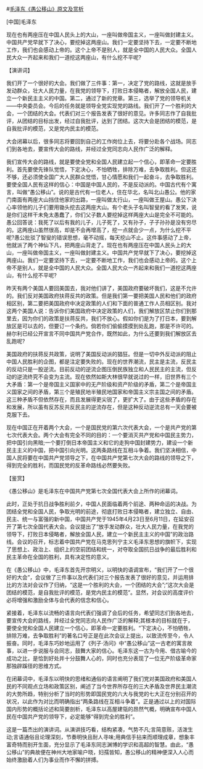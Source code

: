 #[毛泽东《愚公移山》原文及赏析](https://www.vrrw.net/wx/14691.html)

[中国]毛泽东

现在也有两座压在中国人民头上的大山，一座叫做帝国主义，一座叫做封建主义。中国共产党早就下了决心，要挖掉这两座山。我们一定要坚持下去，一定要不断地工作，我们也会感动上帝的。这个上帝不是别人，就是全中国的人民大众。全国人民大众一齐起来和我们一道挖这两座山，有什么挖不平呢?

【演讲词】

我们开了一个很好的大会。我们做了三件事：第一，决定了党的路线，这就是放手发动群众，壮大人民力量，在我党的领导下，打败日本侵略者，解放全国人民，建立一个新民主主义的中国。第二，通过了新的党章。第三，选举了党的领导机关——中央委员会。今后的任务就是领导全党实现党的路线。我们开了一个胜利的大会，一个团结的大会。代表们对三个报告发表了很好的意见。许多同志作了自我批评，从团结的目标出发，经过自我批评，达到了团结。这次大会是团结的模范，是自我批评的模范，又是党内民主的模范。

大会闭幕以后，很多同志将要回到自己的工作岗位上去，将要分赴各个战场。同志们到各地去，要宣传大会的路线，并经过全党同志向人民作广泛的解释。

我们宣传大会的路线，就是要使全党和全国人民建立起一个信心，即革命一定要胜利。首先要使先锋队觉悟，下定决心，不怕牺牲，排除万难，去争取胜利。但这还不够，还必须使全国广大人民群众觉悟，甘心情愿和我们一起奋斗，去争取胜利。要使全国人民有这样的信心：中国是中国人民的，不是反动派的。中国古代有个寓言，叫做“愚公移山”。说的是古代有一位老人，住在华北，名叫北山愚公。他的家门南面有两座大山挡住他家的出路，一座叫做太行山，一座叫做王屋山。愚公下决心率领他的儿子们要用锄头挖去这两座大山。有个老头子名叫智叟的看了发笑，说是你们这样干未免太愚蠢了，你们父子数人要挖掉这样两座大山是完全不可能的。愚公回答说：我死了以后有我的儿子，儿子死了，又有孙子，子子孙孙是没有穷尽的。这两座山虽然很高，却是不会再增高了，挖一点就会少一点，为什么挖不平呢?愚公批驳了智叟的错误思想，毫不动摇，每天挖山不止。这件事感动了上帝，他就派了两个神仙下凡，把两座山背走了。现在也有两座压在中国人民头上的大山，一座叫做帝国主义，一座叫做封建主义。中国共产党早就下了决心，要挖掉这两座山。我们一定要坚持下去，一定要不断地工作，我们也会感动上帝的。这个上帝不是别人，就是全中国的人民大众。全国人民大众一齐起来和我们一道挖这两座山，有什么挖不平呢?

昨天有两个美国人要回美国去，我对他们讲了，美国政府要破坏我们，这是不允许的。我们反对美国政府扶蒋反共的政策。但是我们第一要把美国人民和他们的政府相区别，第二要把美国政府中决定政策的人们和下面的普通工作人员相区别。我对这两个美国人说：告诉你们美国政府中决定政策的人们，我们解放区禁止你们到那里去，因为你们的政策是扶蒋反共，我们不放心。假如你们是为了打日本，要到解放区是可以去的，但要订一个条约。倘若你们偷偷摸摸到处乱跑，那是不许可的。赫尔利已经公开宣言不同中国共产党合作，既然如此，为什么还要到我们解放区去乱跑呢?

美国政府的扶蒋反共政策，说明了美国反动派的猖狂。但是一切中外反动派的阻止中国人民胜利的企图，都是注定要失败的。现在的世界潮流，民主是主流，反民主的反动只是一股逆流。目前反动的逆流企图压倒民族独立和人民民主的主流，但反动的逆流终究不会变为主流。现在依然如斯大林很早就说过的一样，旧世界有三个大矛盾：第一个是帝国主义国家中的无产阶级和资产阶级的矛盾，第二个是帝国主义国家之间的矛盾，第三个是殖民地半殖民地国家和帝国主义宗主国之间的矛盾。这三种矛盾不但依然存在，而且发展得更尖锐了，更扩大了。由于这些矛盾的存在和发展，所以虽有反苏反共反民主的逆流存在，但是这种反动逆流总有一天会要被克服下去。

现在中国正在开着两个大会，一个是国民党的第六次代表大会，一个是共产党的第七次代表大会。两个大会有完全不同的目的：一个要消灭共产党和中国民主势力，把中国引向黑暗;一个要打倒日本帝国主义和它的走狗中国封建势力，建设一个新民主主义的中国，把中国引向光明。这两条路线在互相斗争着。我们坚决相信，中国人民将要在中国共产党领导之下，在中国共产党第七次大会的路线的领导之下，得到完全的胜利，而国民党的反革命路线必然要失败。



【鉴赏】

《愚公移山》是毛泽东在中国共产党第七次全国代表大会上所作的闭幕词。

此时，正处于抗日战争胜利前夕，中国人民面临着两个前途、两种命运的决战。为团结全党和全国人民，争取光明的前途，彻底打败日本侵略者，建立独立、自由、民主、统一与富强的新中国，中国共产党于1945年4月23日至6月11日，在延安召开了第七次全国代表大会。会议提出了“放手发动群众，壮大人民力量，在我党的领导下，打败日本侵略者，解放全国人民，建立一个新民主主义的中国”的政治路线。会议的召开，标志着中国共产党在马克思列宁主义毛泽东思想的旗帜下，实现了思想上、政治上、组织上的空前团结和统一，对夺取全国抗日战争的最后胜利和民主革命在全国的胜利，具有决定性的意义。

在《愚公移山》中，毛泽东首先开宗明义，以明快的语调宣布，“我们开了一个很好的大会”，会议做了三件事以及代表们对三个报告发表了很好的意见，并运用排比的方法对会议作了归纳，“这是一个胜利的大会，一个团结的大会”;“这次大会是团结的模范，是自我批评的模范，是党内民主的模范”。显然，对会议的高度评价必将增强和激励全体与会代表的信念和信心。

紧接着，毛泽东以流畅的语言向代表们强调了会后的任务，希望同志们到各地去，要宣传大会的路线，并经过全党同志向人民作广泛的解释;其根本的目标就在于，要使全党和全国人民建立一个信心，即革命一定要胜利。“下定决心，不怕牺牲，排除万难，去争取胜利”的著名口号正是在此次会议上提出，以致流传至今，令人振奋。同时，毛泽东巧妙地运用了《列子·汤问》中“愚公移山”这一古老的寓言故事，以进一步说服与会同志，鼓舞大家的信心。毛泽东这一古为今用、借古喻今的成功之比，是恰到好处并十分鼓舞人心的，同时也充分表现了一位无产阶级革命家那独辟蹊径的思维方式。

在闭幕词中，毛泽东以明快的思绪和通俗的语言阐明了我们党对美国政府和美国人民的不同观点立场和政策区别，阐述了当今世界所存在的三大矛盾及世界民主潮流的大势所趋，特别分析了当时的形势即国民党的六大与我党的七大正在分别召开的状况，以此作为对比而明确指出“两条路线在互相斗争着”。正是通过以上的对国际国内形势的概括论述和简要剖析，毛泽东以高屋建瓴的昂然气概，明确宣布中国人民在中国共产党的领导下，必定能够“得到完全的胜利”。

这是一篇杰出的演讲词。从演讲技巧看，结构紧凑，气势不凡;言简意赅，活泼生动;言语通俗且论理深刻，节奏明快且耐人寻味;用典信手拈来而顺理成章，想象丰富奇特而别开生面，充分显示了毛泽东同志渊博的学识和高超的智慧。由此，“愚公移山”的典故便在神州大地家喻户晓，妇孺皆知，愚公移山的精神便深入人心而始终激励着人们为事业而作不懈的拼搏。

